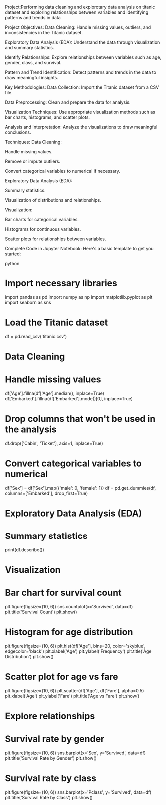 Project:Performing data cleaning and explorotary data analysis on titanic dataset and exploring relationships between variables and identifying patterns and trends in data

Project Objectives:
Data Cleaning: Handle missing values, outliers, and inconsistencies in the Titanic dataset.

Exploratory Data Analysis (EDA): Understand the data through visualization and summary statistics.

Identify Relationships: Explore relationships between variables such as age, gender, class, and survival.

Pattern and Trend Identification: Detect patterns and trends in the data to draw meaningful insights.

Key Methodologies:
Data Collection: Import the Titanic dataset from a CSV file.

Data Preprocessing: Clean and prepare the data for analysis.

Visualization Techniques: Use appropriate visualization methods such as bar charts, histograms, and scatter plots.

Analysis and Interpretation: Analyze the visualizations to draw meaningful conclusions.

Techniques:
Data Cleaning:

Handle missing values.

Remove or impute outliers.

Convert categorical variables to numerical if necessary.

Exploratory Data Analysis (EDA):

Summary statistics.

Visualization of distributions and relationships.

Visualization:

Bar charts for categorical variables.

Histograms for continuous variables.

Scatter plots for relationships between variables.

Complete Code in Jupyter Notebook:
Here's a basic template to get you started:

python
# Import necessary libraries
import pandas as pd
import numpy as np
import matplotlib.pyplot as plt
import seaborn as sns

# Load the Titanic dataset
df = pd.read_csv('titanic.csv')

# Data Cleaning
# Handle missing values
df['Age'].fillna(df['Age'].median(), inplace=True)
df['Embarked'].fillna(df['Embarked'].mode()[0], inplace=True)

# Drop columns that won't be used in the analysis
df.drop(['Cabin', 'Ticket'], axis=1, inplace=True)

# Convert categorical variables to numerical
df['Sex'] = df['Sex'].map({'male': 0, 'female': 1})
df = pd.get_dummies(df, columns=['Embarked'], drop_first=True)

# Exploratory Data Analysis (EDA)
# Summary statistics
print(df.describe())

# Visualization
# Bar chart for survival count
plt.figure(figsize=(10, 6))
sns.countplot(x='Survived', data=df)
plt.title('Survival Count')
plt.show()

# Histogram for age distribution
plt.figure(figsize=(10, 6))
plt.hist(df['Age'], bins=20, color='skyblue', edgecolor='black')
plt.xlabel('Age')
plt.ylabel('Frequency')
plt.title('Age Distribution')
plt.show()

# Scatter plot for age vs fare
plt.figure(figsize=(10, 6))
plt.scatter(df['Age'], df['Fare'], alpha=0.5)
plt.xlabel('Age')
plt.ylabel('Fare')
plt.title('Age vs Fare')
plt.show()

# Explore relationships
# Survival rate by gender
plt.figure(figsize=(10, 6))
sns.barplot(x='Sex', y='Survived', data=df)
plt.title('Survival Rate by Gender')
plt.show()

# Survival rate by class
plt.figure(figsize=(10, 6))
sns.barplot(x='Pclass', y='Survived', data=df)
plt.title('Survival Rate by Class')
plt.show()
